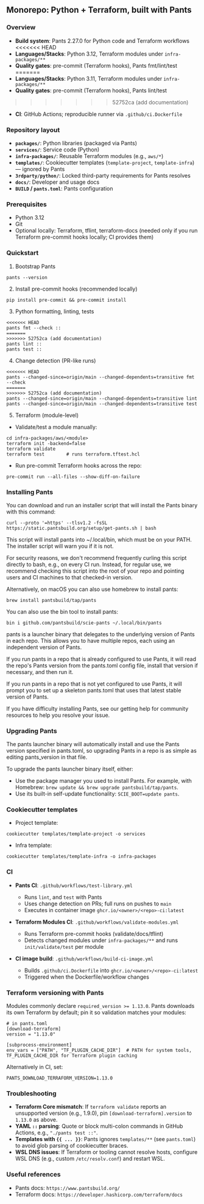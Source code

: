 ## Monorepo: Python + Terraform, built with Pants

### Overview
- **Build system**: Pants 2.27.0 for Python code and Terraform workflows
<<<<<<< HEAD
- **Languages/Stacks**: Python 3.12, Terraform modules under `infra-packages/**`
- **Quality gates**: pre-commit (Terraform hooks), Pants fmt/lint/test
=======
- **Languages/Stacks**: Python 3.11, Terraform modules under `infra-packages/**`
- **Quality gates**: pre-commit (Terraform hooks), Pants lint/test
>>>>>>> 52752ca (add documentation)
- **CI**: GitHub Actions; reproducible runner via `.github/ci.Dockerfile`

### Repository layout
- **`packages/`**: Python libraries (packaged via Pants)
- **`services/`**: Service code (Python)
- **`infra-packages/`**: Reusable Terraform modules (e.g., `aws/*`)
- **`templates/`**: Cookiecutter templates (`template-project`, `template-infra`) — ignored by Pants
- **`3rdparty/python/`**: Locked third-party requirements for Pants resolves
- **`docs/`**: Developer and usage docs
- **`BUILD` / `pants.toml`**: Pants configuration

### Prerequisites
- Python 3.12
- Git
- Optional locally: Terraform, tflint, terraform-docs (needed only if you run Terraform pre-commit hooks locally; CI provides them)

### Quickstart
1) Bootstrap Pants
```
pants --version
```

2) Install pre-commit hooks (recommended locally)
```
pip install pre-commit && pre-commit install
```

3) Python formatting, linting, tests
```
<<<<<<< HEAD
pants fmt --check ::
=======
>>>>>>> 52752ca (add documentation)
pants lint ::
pants test ::
```

4) Change detection (PR-like runs)
```
<<<<<<< HEAD
pants --changed-since=origin/main --changed-dependents=transitive fmt --check
=======
>>>>>>> 52752ca (add documentation)
pants --changed-since=origin/main --changed-dependents=transitive lint
pants --changed-since=origin/main --changed-dependents=transitive test
```

5) Terraform (module-level)
- Validate/test a module manually:
```
cd infra-packages/aws/<module>
terraform init -backend=false
terraform validate
terraform test        # runs terraform.tftest.hcl
```
- Run pre-commit Terraform hooks across the repo:
```
pre-commit run --all-files --show-diff-on-failure
```

### Installing Pants
You can download and run an installer script that will install the Pants binary with this command:

```
curl --proto '=https' --tlsv1.2 -fsSL https://static.pantsbuild.org/setup/get-pants.sh | bash
```

This script will install pants into ~/.local/bin, which must be on your PATH. The installer script will warn you if it is not.

For security reasons, we don't recommend frequently curling this script directly to bash, e.g., on every CI run. Instead, for regular use, we recommend checking this script into the root of your repo and pointing users and CI machines to that checked-in version.

Alternatively, on macOS you can also use homebrew to install pants:

```
brew install pantsbuild/tap/pants
```

You can also use the bin tool to install pants:

```
bin i github.com/pantsbuild/scie-pants ~/.local/bin/pants
```

pants is a launcher binary that delegates to the underlying version of Pants in each repo. This allows you to have multiple repos, each using an independent version of Pants.

If you run pants in a repo that is already configured to use Pants, it will read the repo's Pants version from the pants.toml config file, install that version if necessary, and then run it.

If you run pants in a repo that is not yet configured to use Pants, it will prompt you to set up a skeleton pants.toml that uses that latest stable version of Pants.

If you have difficulty installing Pants, see our getting help for community resources to help you resolve your issue.

### Upgrading Pants
The pants launcher binary will automatically install and use the Pants version specified in pants.toml, so upgrading Pants in a repo is as simple as editing pants_version in that file.

To upgrade the pants launcher binary itself, either:

- Use the package manager you used to install Pants. For example, with Homebrew: `brew update && brew upgrade pantsbuild/tap/pants`.
- Use its built-in self-update functionality: `SCIE_BOOT=update pants`.

### Cookiecutter templates
- Project template:
```
cookiecutter templates/template-project -o services
```
- Infra template:
```
cookiecutter templates/template-infra -o infra-packages
```

### CI
- **Pants CI**: `.github/workflows/test-library.yml`
  - Runs `lint`, and `test` with Pants
  - Uses change detection on PRs; full runs on pushes to `main`
  - Executes in container image `ghcr.io/<owner>/<repo>-ci:latest`

- **Terraform Modules CI**: `.github/workflows/validate-modules.yml`
  - Runs Terraform pre-commit hooks (validate/docs/tflint)
  - Detects changed modules under `infra-packages/**` and runs `init/validate/test` per module

- **CI image build**: `.github/workflows/build-ci-image.yml`
  - Builds `.github/ci.Dockerfile` into `ghcr.io/<owner>/<repo>-ci:latest`
  - Triggered when the Dockerfile/workflow changes

### Terraform versioning with Pants
Modules commonly declare `required_version >= 1.13.0`. Pants downloads its own Terraform by default; pin it so validation matches your modules:
```
# in pants.toml
[download-terraform]
version = "1.13.0"

[subprocess-environment]
env_vars = ["PATH", "TF_PLUGIN_CACHE_DIR"]  # PATH for system tools, TF_PLUGIN_CACHE_DIR for Terraform plugin caching
```
Alternatively in CI, set:
```
PANTS_DOWNLOAD_TERRAFORM_VERSION=1.13.0
```

### Troubleshooting
- **Terraform Core mismatch**: If `terraform validate` reports an unsupported version (e.g., 1.9.0), pin `[download-terraform].version` to `1.13.0` as above.
- **YAML `::` parsing**: Quote or block multi-colon commands in GitHub Actions, e.g., `"./pants test ::"`.
- **Templates with `{{ ... }}`**: Pants ignores `templates/**` (see `pants.toml`) to avoid glob parsing of cookiecutter braces.
- **WSL DNS issues**: If Terraform or tooling cannot resolve hosts, configure WSL DNS (e.g., custom `/etc/resolv.conf`) and restart WSL.

### Useful references
- Pants docs: `https://www.pantsbuild.org/`
- Terraform docs: `https://developer.hashicorp.com/terraform/docs`
